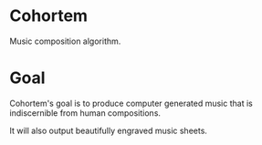 # Cohortem
Music composition algorithm.

# Goal
Cohortem's goal is to produce computer generated music that is indiscernible from human compositions.

It will also output beautifully engraved music sheets.